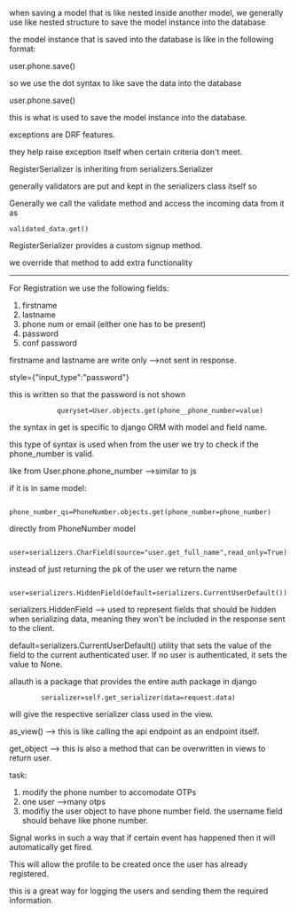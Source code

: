 when saving a model that is like nested inside another model, we generally use like nested structure to save the model instance into the database

the model instance that is saved into the database is like in the following format:

user.phone.save()

so we use the dot syntax to like save the data into the database

user.phone.save()

this is what is used to save the model instance into the database.

exceptions are DRF features.

they help raise exception itself when certain criteria don't meet.

RegisterSerializer is inheriting from serializers.Serializer

generally validators are put and kept in the serializers class itself so

Generally we call the validate method and access the incoming data from it as

```
validated_data.get()
```

RegisterSerializer provides a custom signup method.

we override that method to add extra functionality

---

For Registration we use the following fields:

1. firstname
2. lastname
3. phone num or email (either one has to be present)
4. password
5. conf password

firstname and lastname are write only -->not sent in response.

style={"input_type":"password"}

this is written so that the password is not shown

```
            queryset=User.objects.get(phone__phone_number=value)
```

the syntax in get is specific to django ORM with model and field name.

this type of syntax is used when from the user we try to check if the phone_number is valid.

like from User.phone.phone_number -->similar to js

if it is in same model:

```
        phone_number_qs=PhoneNumber.objects.get(phone_number=phone_number)

```

directly from PhoneNumber model

```
    user=serializers.CharField(source="user.get_full_name",read_only=True)
```

instead of just returning the pk of the user we return the name

```
    user=serializers.HiddenField(default=serializers.CurrentUserDefault())
```

serializers.HiddenField --> used to represent fields that should be hidden when serializing data, meaning they won't be included in the response sent to the client.

default=serializers.CurrentUserDefault() utility that sets the value of the field to the current authenticated user. If no user is authenticated, it sets the value to None.

allauth is a package that provides the entire auth package in django

```
        serializer=self.get_serializer(data=request.data)

```

will give the respective serializer class used in the view.

as_view() --> this is like calling the api endpoint as an endpoint itself.

get_object --> this is also a method that can be overwritten in views to return user.

task:

1. modify the phone number to accomodate OTPs
2. one user -->many otps
3. modifiy the user object to have phone number field. the username field should behave like phone number.

Signal works in such a way that if certain event has happened then it will automatically get fired.

This will allow the profile to be created once the user has already registered.

this is a great way for logging the users and sending them the required information.
